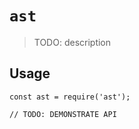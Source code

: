 # `ast`

> TODO: description

## Usage

```
const ast = require('ast');

// TODO: DEMONSTRATE API
```
